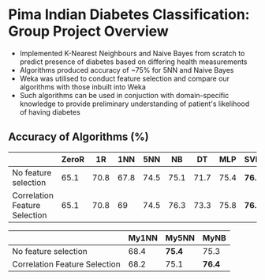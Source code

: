 # Pima Indian Diabetes Classification: Group Project Overview

- Implemented K-Nearest Neighbours and Naive Bayes from scratch to predict presence of diabetes based on differing health measurements
- Algorithms produced accuracy of ~75% for 5NN and Naive Bayes
- Weka was utilised to conduct feature selection and compare our algorithms with those inbuilt into Weka
- Such algorithms can be used in conjuction with domain-specific knowledge to provide preliminary understanding of patient's likelihood of having diabetes

## Accuracy of Algorithms (%)

|                               | ZeroR | 1R   | 1NN  | 5NN  | NB   | DT   | MLP  | SVM  | RF   |
|-------------------------------|-------|------|------|------|------|------|------|------|------|
| No feature selection          | 65.1  | 70.8 | 67.8 | 74.5 | 75.1 | 71.7 | 75.4 | **76.3** | 74.9 |
| Correlation Feature Selection | 65.1  | 70.8 | 69   | 74.5 | 76.3 | 73.3 | 75.8 | **76.7**| 75.9 |

|                               | My1NN | My5NN | MyNB |
|-------------------------------|-------|-------|------|
| No feature selection          | 68.4  | **75.4**  | 75.3 |
| Correlation Feature Selection | 68.2  | 75.1  |**76.4** |

